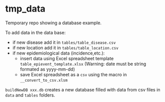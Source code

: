 # tmp_data
Temporary repo showing a database example.


To add data in the data base:
- if new disease add it in `tables/table_disease.csv` 
- if new location add it in `tables/table_location.csv`
- if new epidemiological data (incidence,etc.):
  - insert data using Excel spreadsheet template `table_epievent_template.xlsx` (Warning: date must be string formated as yyyy-mm-dd)
  - save Excel spreadsheet as a `csv` using the macro in `__convert_to_csv.xlsm`

`buildNewDB xxx.db` creates a new database filled with data from csv files in `data` and `tables` folders.
